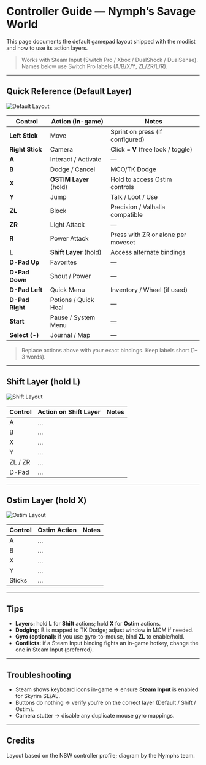 # Controller Guide — Nymph’s Savage World

This page documents the default gamepad layout shipped with the modlist and how to use its action layers.

> Works with Steam Input (Switch Pro / Xbox / DualShock / DualSense). Names below use Switch Pro labels (A/B/X/Y, ZL/ZR/L/R).

---

## Quick Reference (Default Layer)

![Default Layout](./assets/controller-default.png)

| Control           | Action (in-game)            | Notes |
|-------------------|-----------------------------|-------|
| **Left Stick**     | Move                        | Sprint on press (if configured) |
| **Right Stick**    | Camera                      | Click = **V** (free look / toggle) |
| **A**              | Interact / Activate         | — |
| **B**              | Dodge / Cancel              | MCO/TK Dodge |
| **X**              | **OSTIM Layer** (hold)      | Hold to access Ostim controls |
| **Y**              | Jump                        | Talk / Loot / Use |
| **ZL**             | Block                       | Precision / Valhalla compatible |
| **ZR**             | Light Attack                | — |
| **R**              | Power Attack                | Press with ZR or alone per moveset |
| **L**              | **Shift Layer** (hold)      | Access alternate bindings |
| **D-Pad Up**       | Favorites                   | — |
| **D-Pad Down**     | Shout / Power               | — |
| **D-Pad Left**     | Quick Menu                  | Inventory / Wheel (if used) |
| **D-Pad Right**    | Potions / Quick Heal        | — |
| **Start**          | Pause / System Menu         | — |
| **Select (-)**     | Journal / Map               | — |

> Replace actions above with your exact bindings. Keep labels short (1–3 words).

---

## Shift Layer (hold **L**)

![Shift Layout](./assets/controller-shift.png)

| Control    | Action on Shift Layer      | Notes |
|------------|----------------------------|-------|
| A          | …                          | |
| B          | …                          | |
| X          | …                          | |
| Y          | …                          | |
| ZL / ZR    | …                          | |
| D-Pad      | …                          | |

---

## Ostim Layer (hold **X**)

![Ostim Layout](./assets/controller-ostim.png)

| Control    | Ostim Action               | Notes |
|------------|----------------------------|-------|
| A          | …                          | |
| B          | …                          | |
| X          | …                          | |
| Y          | …                          | |
| Sticks     | …                          | |

---

## Tips

- **Layers:** hold **L** for **Shift** actions; hold **X** for **Ostim** actions.  
- **Dodging:** B is mapped to TK Dodge; adjust window in MCM if needed.  
- **Gyro (optional):** if you use gyro-to-mouse, bind **ZL** to enable/hold.  
- **Conflicts:** if a Steam Input binding fights an in-game hotkey, change the one in Steam Input (preferred).

---

## Troubleshooting

- Steam shows keyboard icons in-game → ensure **Steam Input** is enabled for Skyrim SE/AE.  
- Buttons do nothing → verify you’re on the correct layer (Default / Shift / Ostim).  
- Camera stutter → disable any duplicate mouse gyro mappings.

---

## Credits

Layout based on the NSW controller profile; diagram by the Nymphs team.
